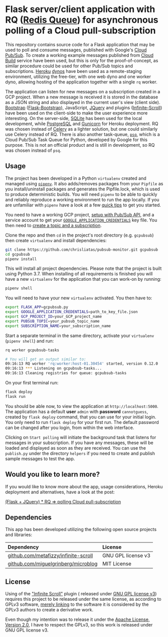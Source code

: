 # Flask server/client application with RQ ([Redis Queue][RQ]) for asynchronous polling of a Cloud pull-subscription

This repository contains source code for a Flask application that may be used to poll and consume messages, published with Google's [Cloud Pub/Sub][GCPubSub]. To create a working example messages published from [Cloud Build][GCB] service have been used, but this is only for the proof-of-concept, as similar procedure could be used for other Pub/Sub topics and subscriptions. [Heroku][] [dynos][] have been used as a remote-staging environment, utilizing the free-tier, with one web dyno and one worker dyno, allowing hosting of the application together with a single `rq` worker.

The application can listen for new messages on a subscription created in a GCP project. When a new message is received it is stored in the database as a JSON string and also displayed in the current user's view (client side). [Bootstrap][] ([Flask-Bootstrap][flbstrp]), JavaScript, [JQuery][] and plugins ([Infinite-Scroll][infscrl]) have been used on the client-side to make the user experience more interesting. On the server-side, [SQLite][] has been used for the local development, while [PostgreSQL][] and [Gunicorn][] for Heroku deployment. RQ was chosen instead of [Celery][] as a lighter solution, but one could similarly use Celery instead of RQ. There is also another task-queue, [`psq`][PSQ], which is a Cloud Pub/Sub Task Queue for Python, developed by Google for this purpose. This is not an official product and is still in development, so RQ was chosen instead of `psq`.

## Usage

The project has been developed in a Python `virtualenv` created and managed using [`pipenv`][pipenv]. It also adds/removes packages from your `Pipfile` as you install/uninstall packages and generates the  Pipfile.lock, which is used to produce deterministic builds. You will need `pipenv` to be able to quickly and reliably reproduce a working environment to run the app locally. If you are unfamiliar with `pipenv` have a look at a few [quick tips][cliPipenv] to get you started.

You need to have a working GCP project, [setup with Pub/Sub API][pubsubsetup], and a service account to get your [`GOOGLE_APPLICATION_CREDENTIALS`][clientLibs] key file. You then need to [create a topic and a subscription][pubsubtopic].

Clone the repo and then `cd` in the project's root directory (e.g. `gcpubsub`) then create `virtualenv` and install dependencies:

```bash
git clone https://github.com/chrisliatas/pubsub-monitor.git gcpubsub
cd gcpubsub
pipenv install
```

This will install all project dependencies. Please note that the project is built using Python 3.7. When installing of all requirements is finished you will have a new `virtualenv` for the application that you can work-on by running:

```bash
pipenv shell
```

You will need to have your new `virtualenv` activated. You then have to:

```bash
export FLASK_APP=gcpubsub.py
export GOOGLE_APPLICATION_CREDENTIALS=path_to_key_file.json
export GCP_PROJECT_ID=your_GCP_project_name
export PUBSUB_TOPIC=your_pubsub_topic_name
export SUBSCRIPTION_NAME=your_subscription_name
```

Start a separate terminal in the same directory, activate your `virtualenv` (`pipenv shell`) and run:

```bash
rq worker gcpubsub-tasks

# You will get an output similar to:
09:16:13 RQ worker 'rq:worker:host-01.30454' started, version 0.12.0
09:16:13 *** Listening on gcpubsub-tasks...
09:16:13 Cleaning registries for queue: gcpubsub-tasks
```

On your first terminal run:

```bash
flask deploy
flask run
```

You should be able now, to view the application at `http://localhost:5000`. The application has a default **user** `admin` with **password** `cannotguess`, created by `flask deploy` command, that you can use for your initial login. You only need to run `flask deploy` for your first run. The default password can be changed after you login, from within the web interface.

Clicking on `Start polling` will initiate the background task that listens for messages in your subscription. If you have any messages, these will be loaded and displayed as soon as they are received. You can use the `publish.py` under the directory `helpers` if you need to create and publish sample messages to test the app.

## Would you like to learn more?

If you would like to know more about the app, usage considerations, Heroku deployment and alternatives, have a look at the post:

[(Flask + JQuery) * RQ => polling Cloud pull-subscription][cligcpubsub]

## Dependencies

This app has been developed utilizing the following open source projects and libraries:

| Dependency  | License |
| :------------- | :------------- |
| [github.com/metafizzy/infinite-scroll](https://github.com/metafizzy/infinite-scroll) | GNU GPL license v3 |
| [github.com/miguelgrinberg/microblog](https://github.com/miguelgrinberg/microblog) | MIT License |

## License

Using of the ["Infinite Scroll"][infscrl] plugin ( released under [GNU GPL license v3](https://infinite-scroll.com/license.html)) requires this project to be released under the same license, as according to GPLv3 software, [merely linking](https://www.apache.org/licenses/GPL-compatibility.html) to the software it is considered by the GPLv3 authors to create a derivative work.

Even though my intention was to release it under the [Apache License, Version 2.0](http://www.apache.org/licenses/LICENSE-2.0), I have to respect the GPLv3, so this work is released under GNU GPL license v3.


[RQ]: http://python-rq.org/
[GCPubSub]: https://cloud.google.com/pubsub/
[GCB]: https://cloud.google.com/cloud-build/
[Heroku]: https://www.heroku.com/
[dynos]: https://www.heroku.com/dynos
[Bootstrap]: https://getbootstrap.com/docs/3.3/
[flbstrp]: https://pythonhosted.org/Flask-Bootstrap/
[JQuery]: https://jquery.com/
[infscrl]: https://infinite-scroll.com/
[SQLite]: https://www.sqlite.org/
[PostgreSQL]: https://www.postgresql.org/
[Gunicorn]: https://gunicorn.org/
[Celery]: http://www.celeryproject.org/
[PSQ]: https://github.com/GoogleCloudPlatform/psq
[pipenv]: https://github.com/pypa/pipenv
[cliPipenv]: https://liatas.com/posts/anaconda-vs-pyenv-pipenv/
[pubsubsetup]: https://cloud.google.com/pubsub/docs/quickstart-cli
[clientLibs]: https://cloud.google.com/pubsub/docs/quickstart-client-libraries
[pubsubtopic]: https://cloud.google.com/pubsub/docs/quickstart-client-libraries/#create-topic-sub
[cligcpubsub]: https://liatas.com/posts/flask-gc-pubsub/
